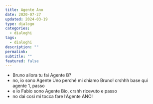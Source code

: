 ```yaml
---
title: Agente Ano
date: 2020-07-27
updated: 2024-03-19
type: dialogo
categories:
  - dialoghi
tags:
  - dialoghi
description: ""
permalink: 
subtitle: ""
featured: false
---
```


- Bruno allora tu fai Agente B?
- no, io sono Agente Uno perché mi chiamo Bruno! crshhh base qui agente 1, passo
- e io Fabio sono Agente Bio, crshh ricevuto e passo
- no dai così mi tocca fare l’Agente ANO!
